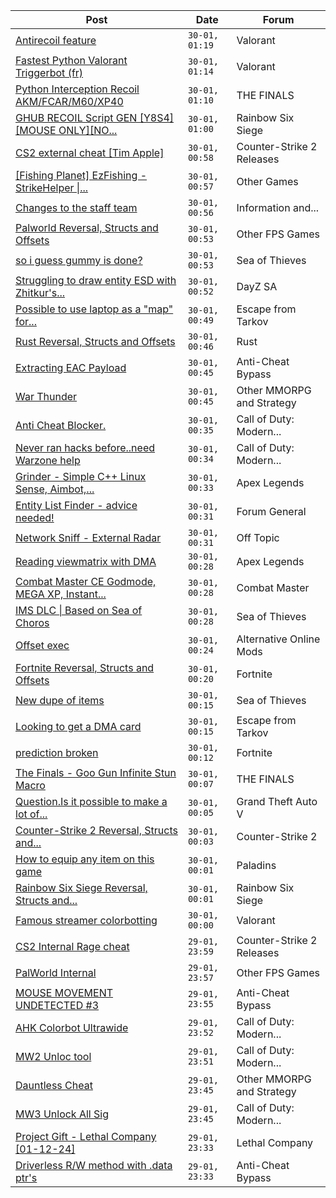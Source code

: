 |Post|Date|Forum|
|----|----|-----|
|[Antirecoil feature](https://www.unknowncheats.me/forum/valorant/621463-antirecoil-feature.html)|`30-01, 01:19`|Valorant|
|[Fastest Python Valorant Triggerbot (fr)](https://www.unknowncheats.me/forum/valorant/612762-fastest-python-valorant-triggerbot-fr.html)|`30-01, 01:14`|Valorant|
|[Python Interception Recoil AKM/FCAR/M60/XP40](https://www.unknowncheats.me/forum/the-finals/620398-python-interception-recoil-akm-fcar-m60-xp40.html)|`30-01, 01:10`|THE FINALS|
|[GHUB RECOIL Script GEN \[Y8S4\]\[MOUSE ONLY\]\[NO...](https://www.unknowncheats.me/forum/rainbow-six-siege/617640-ghub-recoil-script-gen-y8s4-mouse-recoil-ghub-operator.html)|`30-01, 01:00`|Rainbow Six Siege|
|[CS2 external cheat \[Tim Apple\]](https://www.unknowncheats.me/forum/counter-strike-2-releases/609206-cs2-external-cheat-tim-apple.html)|`30-01, 00:58`|Counter-Strike 2 Releases|
|[\[Fishing Planet\] EzFishing - StrikeHelper \|...](https://www.unknowncheats.me/forum/other-games/503582-fishing-planet-ezfishing-strikehelper-fish-fight-free-premium.html)|`30-01, 00:57`|Other Games|
|[Changes to the staff team](https://www.unknowncheats.me/forum/information-and-announcements/621438-changes-staff-team.html)|`30-01, 00:56`|Information and...|
|[Palworld Reversal, Structs and Offsets](https://www.unknowncheats.me/forum/other-fps-games/620076-palworld-reversal-structs-offsets.html)|`30-01, 00:53`|Other FPS Games|
|[so i guess gummy is done?](https://www.unknowncheats.me/forum/sea-of-thieves/621402-guess-gummy.html)|`30-01, 00:53`|Sea of Thieves|
|[Struggling to draw entity ESD with Zhitkur's...](https://www.unknowncheats.me/forum/dayz-sa/620258-struggling-draw-entity-esd-zhitkurs-external-esp.html)|`30-01, 00:52`|DayZ SA|
|[Possible to use laptop as a "map" for...](https://www.unknowncheats.me/forum/escape-from-tarkov/621391-laptop-map-tarkov.html)|`30-01, 00:49`|Escape from Tarkov|
|[Rust Reversal, Structs and Offsets](https://www.unknowncheats.me/forum/rust/164256-rust-reversal-structs-offsets.html)|`30-01, 00:46`|Rust|
|[Extracting EAC Payload](https://www.unknowncheats.me/forum/anti-cheat-bypass/615765-extracting-eac-payload.html)|`30-01, 00:45`|Anti-Cheat Bypass|
|[War Thunder](https://www.unknowncheats.me/forum/other-mmorpg-and-strategy/85949-war-thunder.html)|`30-01, 00:45`|Other MMORPG and Strategy|
|[Anti Cheat Blocker.](https://www.unknowncheats.me/forum/call-of-duty-modern-warfare-iii/620024-anti-cheat-blocker.html)|`30-01, 00:35`|Call of Duty: Modern...|
|[Never ran hacks before..need Warzone help](https://www.unknowncheats.me/forum/call-of-duty-modern-warfare-iii/620525-ran-hacks-warzone-help.html)|`30-01, 00:34`|Call of Duty: Modern...|
|[Grinder - Simple C++ Linux Sense, Aimbot,...](https://www.unknowncheats.me/forum/apex-legends/605888-grinder-simple-linux-sense-aimbot-triggerbot.html)|`30-01, 00:33`|Apex Legends|
|[Entity List Finder - advice needed!](https://www.unknowncheats.me/forum/forum-general/621288-entity-list-finder-advice.html)|`30-01, 00:31`|Forum General|
|[Network Sniff - External Radar](https://www.unknowncheats.me/forum/off-topic/621321-network-sniff-external-radar.html)|`30-01, 00:31`|Off Topic|
|[Reading viewmatrix with DMA](https://www.unknowncheats.me/forum/apex-legends/621273-reading-viewmatrix-dma.html)|`30-01, 00:28`|Apex Legends|
|[Combat Master CE Godmode, MEGA XP, Instant...](https://www.unknowncheats.me/forum/combat-master/583715-combat-master-ce-godmode-mega-xp-instant-weapon-player-max-level-attachment-mod.html)|`30-01, 00:28`|Combat Master|
|[IMS DLC \| Based on Sea of Choros](https://www.unknowncheats.me/forum/sea-of-thieves/620837-ims-dlc-based-sea-choros.html)|`30-01, 00:28`|Sea of Thieves|
|[Offset exec](https://www.unknowncheats.me/forum/alternative-online-mods/621153-offset-exec.html)|`30-01, 00:24`|Alternative Online Mods|
|[Fortnite Reversal, Structs and Offsets](https://www.unknowncheats.me/forum/fortnite/235061-fortnite-reversal-structs-offsets.html)|`30-01, 00:20`|Fortnite|
|[New dupe of items](https://www.unknowncheats.me/forum/sea-of-thieves/621114-dupe-items.html)|`30-01, 00:15`|Sea of Thieves|
|[Looking to get a DMA card](https://www.unknowncheats.me/forum/escape-from-tarkov/620945-looking-dma-card.html)|`30-01, 00:15`|Escape from Tarkov|
|[prediction broken](https://www.unknowncheats.me/forum/fortnite/621130-prediction-broken.html)|`30-01, 00:12`|Fortnite|
|[The Finals - Goo Gun Infinite Stun Macro](https://www.unknowncheats.me/forum/the-finals/621455-finals-goo-gun-infinite-stun-macro.html)|`30-01, 00:07`|THE FINALS|
|[Question.Is it possible to make a lot of...](https://www.unknowncheats.me/forum/grand-theft-auto-v/621398-question-lot-money-ps-account-account.html)|`30-01, 00:05`|Grand Theft Auto V|
|[Counter-Strike 2 Reversal, Structs and...](https://www.unknowncheats.me/forum/counter-strike-2-a/576077-counter-strike-2-reversal-structs-offsets.html)|`30-01, 00:03`|Counter-Strike 2|
|[How to equip any item on this game](https://www.unknowncheats.me/forum/paladins/591436-equip-item-game.html)|`30-01, 00:01`|Paladins|
|[Rainbow Six Siege Reversal, Structs and...](https://www.unknowncheats.me/forum/rainbow-six-siege/255148-rainbow-six-siege-reversal-structs-offsets.html)|`30-01, 00:01`|Rainbow Six Siege|
|[Famous streamer colorbotting](https://www.unknowncheats.me/forum/valorant/621155-famous-streamer-colorbotting.html)|`30-01, 00:00`|Valorant|
|[CS2 Internal Rage cheat](https://www.unknowncheats.me/forum/counter-strike-2-releases/606166-cs2-internal-rage-cheat.html)|`29-01, 23:59`|Counter-Strike 2 Releases|
|[PalWorld Internal](https://www.unknowncheats.me/forum/other-fps-games/620394-palworld-internal.html)|`29-01, 23:57`|Other FPS Games|
|[MOUSE MOVEMENT UNDETECTED #3](https://www.unknowncheats.me/forum/anti-cheat-bypass/620165-mouse-movement-undetected-3-a.html)|`29-01, 23:55`|Anti-Cheat Bypass|
|[AHK Colorbot Ultrawide](https://www.unknowncheats.me/forum/call-of-duty-modern-warfare-iii/619498-ahk-colorbot-ultrawide.html)|`29-01, 23:52`|Call of Duty: Modern...|
|[MW2 Unloc tool](https://www.unknowncheats.me/forum/call-of-duty-modern-warfare-ii/621454-mw2-unloc-tool.html)|`29-01, 23:51`|Call of Duty: Modern...|
|[Dauntless Cheat](https://www.unknowncheats.me/forum/other-mmorpg-and-strategy/620366-dauntless-cheat.html)|`29-01, 23:45`|Other MMORPG and Strategy|
|[MW3 Unlock All Sig](https://www.unknowncheats.me/forum/call-of-duty-modern-warfare-iii/613992-mw3-unlock-sig.html)|`29-01, 23:45`|Call of Duty: Modern...|
|[Project Gift - Lethal Company \[01-12-24\]](https://www.unknowncheats.me/forum/lethal-company/618576-project-gift-lethal-company-01-12-24-a.html)|`29-01, 23:33`|Lethal Company|
|[Driverless R/W method with .data ptr's](https://www.unknowncheats.me/forum/anti-cheat-bypass/621420-driverless-method-data-ptrs.html)|`29-01, 23:33`|Anti-Cheat Bypass|
